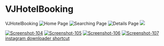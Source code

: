 # VJHotelBooking
VJHotelBooking
![Home Page]([https://ibb.co/fDwZGNm](https://i.ibb.co/Y0sJTdv/Screenshot-104.png))
![Searching Page](https://ibb.co/yQzbwgZ)
![Details Page](https://ibb.co/56DQ8gr)
![](https://ibb.co/m8ff48N)




<a href="https://ibb.co/fDwZGNm"><img src="" alt="Screenshot-104" border="0"></a>
<a href="https://ibb.co/yQzbwgZ"><img src="https://i.ibb.co/qrHPtmc/Screenshot-105.png" alt="Screenshot-105" border="0"></a>
<a href="https://ibb.co/56DQ8gr"><img src="https://i.ibb.co/hy5GWJB/Screenshot-106.png" alt="Screenshot-106" border="0"></a>
<a href="https://ibb.co/m8ff48N"><img src="https://i.ibb.co/C2RRQ2P/Screenshot-107.png" alt="Screenshot-107" border="0"></a><br /><a target='_blank' href='https://500pxdownload.com/'>instagram downloader shortcut</a><br />

